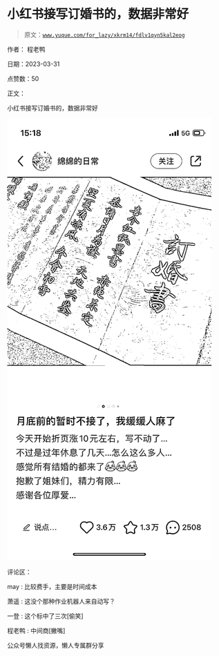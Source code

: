 # 小红书接写订婚书的，数据非常好

> 原文：[`www.yuque.com/for_lazy/xkrm14/fdlv1qyn5kal2eog`](https://www.yuque.com/for_lazy/xkrm14/fdlv1qyn5kal2eog)



作者： 程老鸭



日期：2023-03-31



点赞数：50

<ne-card data-card-name="hr" data-card-type="block" id="V0akT" data-event-boundary="card">

正文：



小红书接写订婚书的，数据非常好



<ne-card data-card-name="image" data-card-type="inline" id="e1rLc" data-event-boundary="card">![](img/256296c1449393b5b4a48b3f01553447.png)</ne-card>

<ne-card data-card-name="hr" data-card-type="block" id="wFiZH" data-event-boundary="card">

评论区：



may : 比较费手，主要是时间成本



萧遥 : 这没个那种作业机器人来自动写？



一登 : 这个标中了三次[偷笑]



程老鸭 : 中间商[撇嘴]

<ne-card data-card-name="hr" data-card-type="block" id="R1JEm" data-event-boundary="card">

公众号懒人找资源，懒人专属群分享

</ne-card></ne-card></ne-card>